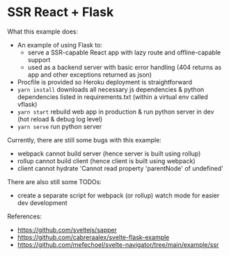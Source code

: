 # SSR React + Flask

What this example does:

- An example of using Flask to:
  - serve a SSR-capable React app with lazy route and offline-capable support
  - used as a backend server with basic error handling (404 returns as app and other exceptions returned as json)
- Procfile is provided so Heroku deployment is straightforward
- `yarn install` downloads all necessary js dependencies & python dependencies listed in requirements.txt (within a virtual env called vflask)
- `yarn start` rebuild web app in production & run python server in dev (hot reload & debug log level)
- `yarn serve` run python server

Currently, there are still some bugs with this example:

- webpack cannot build server (hence server is built using rollup)
- rollup cannot build client (hence client is built using webpack)
- client cannot hydrate 'Cannot read property 'parentNode' of undefined'

There are also still some TODOs:

- create a separate script for webpack (or rollup) watch mode for easier dev development

References:

- https://github.com/sveltejs/sapper
- https://github.com/cabreraalex/svelte-flask-example
- https://github.com/mefechoel/svelte-navigator/tree/main/example/ssr
